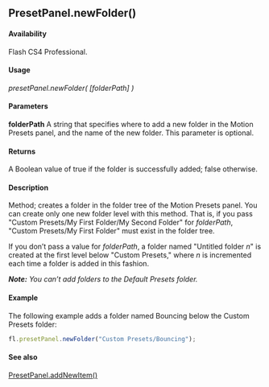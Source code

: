 ## PresetPanel.newFolder()

#### Availability

Flash CS4 Professional.

#### Usage

*presetPanel.newFolder( [folderPath] )*

#### Parameters

**folderPath** A string that specifies where to add a new folder in the Motion Presets panel, and the name of the new folder. This parameter is optional.

#### Returns

A Boolean value of true if the folder is successfully added; false otherwise.

#### Description

Method; creates a folder in the folder tree of the Motion Presets panel. You can create only one new folder level with this method. That is, if you pass "Custom Presets/My First Folder/My Second Folder" for *folderPath*, "Custom Presets/My First Folder" must exist in the folder tree.

If you don’t pass a value for *folderPath*, a folder named "Untitled folder *n*" is created at the first level below "Custom Presets," where *n* is incremented each time a folder is added in this fashion.

***Note:** You can’t add folders to the Default Presets folder.*

#### Example

The following example adds a folder named Bouncing below the Custom Presets folder:

```javascript
fl.presetPanel.newFolder("Custom Presets/Bouncing");
```

#### See also

[PresetPanel.addNewItem()](../PresetPanel_object/PresetPanel.md)
